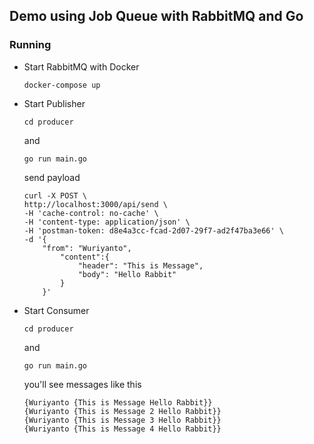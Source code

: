 ## Demo using Job Queue with RabbitMQ and Go

### Running
 - Start RabbitMQ with Docker

    ```console
    docker-compose up
    ```

 - Start Publisher

    ```console
    cd producer
    ```
    and

    ```console
    go run main.go
    ```
    
    send payload

    ```curl
    curl -X POST \
    http://localhost:3000/api/send \
    -H 'cache-control: no-cache' \
    -H 'content-type: application/json' \
    -H 'postman-token: d8e4a3cc-fcad-2d07-29f7-ad2f47ba3e66' \
    -d '{
        "from": "Wuriyanto",
            "content":{
                "header": "This is Message",
                "body": "Hello Rabbit"
            }
        }'
    ```

 - Start Consumer

    ```console
    cd producer
    ```
    and

    ```console
    go run main.go
    ```

    you'll see messages like this

    ```console
    {Wuriyanto {This is Message Hello Rabbit}}
    {Wuriyanto {This is Message 2 Hello Rabbit}}
    {Wuriyanto {This is Message 3 Hello Rabbit}}
    {Wuriyanto {This is Message 4 Hello Rabbit}}
    ```